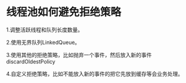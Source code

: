 # 线程池如何避免拒绝策略

1.调整活跃线程和队列长度数量。

2.使用无界队列LinkedQueue。

3.使用其他的拒绝策略，比如抛弃一个事件，然后放入新的事件discardOldestPolicy

4.自定义拒绝策略，比如不能放入新的事件的把它先放到缓存等会业务处理。